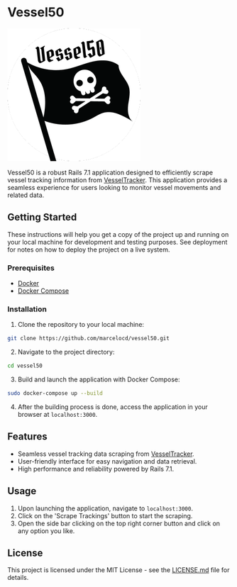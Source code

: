 # Vessel50

![Vessel50 Logo](logo.png)

Vessel50 is a robust Rails 7.1 application designed to efficiently scrape vessel tracking information from [VesselTracker](https://www.vesseltracker.com/en/vessels.html). This application provides a seamless experience for users looking to monitor vessel movements and related data.

## Getting Started

These instructions will help you get a copy of the project up and running on your local machine for development and testing purposes. See deployment for notes on how to deploy the project on a live system.

### Prerequisites

- [Docker](https://www.docker.com/)
- [Docker Compose](https://docs.docker.com/compose/)

### Installation

1. Clone the repository to your local machine:

```sh
git clone https://github.com/marcelocd/vessel50.git
```

2. Navigate to the project directory:

```sh
cd vessel50
```

3. Build and launch the application with Docker Compose:

```sh
sudo docker-compose up --build
```

4. After the building process is done, access the application in your browser at `localhost:3000`.

## Features

- Seamless vessel tracking data scraping from [VesselTracker](https://www.vesseltracker.com/en/vessels.html).
- User-friendly interface for easy navigation and data retrieval.
- High performance and reliability powered by Rails 7.1.

## Usage

1. Upon launching the application, navigate to `localhost:3000`.
2. Click on the 'Scrape Trackings' button to start the scraping.
3. Open the side bar clicking on the top right corner button and click on any option you like.

## License

This project is licensed under the MIT License - see the [LICENSE.md](LICENSE.md) file for details.
